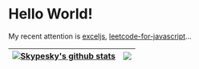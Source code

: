 # Hello World!

My recent attention is [exceljs](https://github.com/exceljs/exceljs), [leetcode-for-javascript](https://github.com/skypesky/leetcode-for-javascript)...

| <a href="https://github.com/skypesky"><img align="center" src="https://github-readme-stats.vercel.app/api?username=skypesky&show_icons=true&include_all_commits=true&theme=buefy&hide_border=true" alt="Skypesky's github stats" /></a> | <a href="https://github.com/skypesky"><img align="center" src="https://github-readme-stats.vercel.app/api/top-langs/?username=skypesky&layout=compact&theme=buefy&hide_border=true" /></a> |
| ------------- | ------------- |
